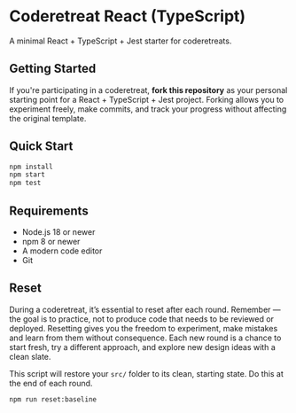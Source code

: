 # Coderetreat React (TypeScript)

A minimal React + TypeScript + Jest starter for coderetreats.

## Getting Started

If you're participating in a coderetreat, **fork this repository** as your personal starting point for a React + TypeScript + Jest project. Forking allows you to experiment freely, make commits, and track your progress without affecting the original template.

<!-- include: docs/readme-parts/what-to-expect.md levelOffset=1 -->

<!-- include: docs/readme-parts/goals.md levelOffset=1 -->

<!-- include: docs/readme-parts/pairing-and-collaboration.md levelOffset=1 -->

## Quick Start

```bash
npm install
npm start
npm test
```

## Requirements

- Node.js 18 or newer
- npm 8 or newer
- A modern code editor
- Git

## Reset

During a coderetreat, it’s essential to reset after each round. Remember — the goal is to practice, not to produce code that needs to be reviewed or deployed. Resetting gives you the freedom to experiment, make mistakes and learn from them without consequence. Each new round is a chance to start fresh, try a different approach, and explore new design ideas with a clean slate.

This script will restore your `src/` folder to its clean, starting state. Do this at the end of each round.

```bash
npm run reset:baseline
```

<!-- include: docs/readme-parts/retro-between-rounds.md levelOffset=1 -->

<!-- include: docs/readme-parts/documentation.md levelOffset=1 -->

<!-- include: docs/readme-parts/other-katas.md levelOffset=1 -->

<!-- include: docs/readme-parts/license.md levelOffset=1 -->